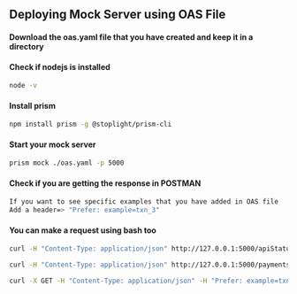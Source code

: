 ## Deploying Mock Server using OAS File

#### Download the oas.yaml file that you have created and keep it in a directory

#### Check if nodejs is installed
```bash
node -v
```

#### Install prism
```bash
npm install prism -g @stoplight/prism-cli
```


#### Start your mock server
```bash
prism mock ./oas.yaml -p 5000
```


#### Check if you are getting the response in POSTMAN
```bash
If you want to see specific examples that you have added in OAS file
Add a header=> "Prefer: example=txn_3"
```

#### You can make a request using bash too
```bash
curl -H "Content-Type: application/json" http://127.0.0.1:5000/apiStatus

curl -H "Content-Type: application/json" http://127.0.0.1:5000/payments/beatae

curl -X GET -H "Content-Type: application/json" -H "Prefer: example=txn_2" http://127.0.0.1:5000/payments/txn_2
```
